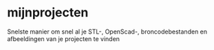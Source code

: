 # mijnprojecten
Snelste manier om snel al je STL-, OpenScad-, broncodebestanden en afbeeldingen van je projecten te vinden
